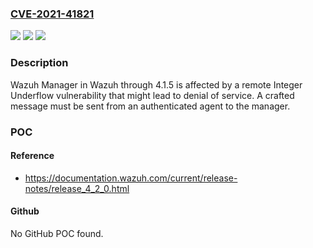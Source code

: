 ### [CVE-2021-41821](https://cve.mitre.org/cgi-bin/cvename.cgi?name=CVE-2021-41821)
![](https://img.shields.io/static/v1?label=Product&message=n%2Fa&color=blue)
![](https://img.shields.io/static/v1?label=Version&message=n%2Fa&color=blue)
![](https://img.shields.io/static/v1?label=Vulnerability&message=n%2Fa&color=brighgreen)

### Description

Wazuh Manager in Wazuh through 4.1.5 is affected by a remote Integer Underflow vulnerability that might lead to denial of service. A crafted message must be sent from an authenticated agent to the manager.

### POC

#### Reference
- https://documentation.wazuh.com/current/release-notes/release_4_2_0.html

#### Github
No GitHub POC found.

